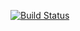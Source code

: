 [![Build Status](https://travis-ci.org/Fraser-Chapman/awards-service.svg?branch=master)](https://travis-ci.org/Fraser-Chapman/awards-service)
